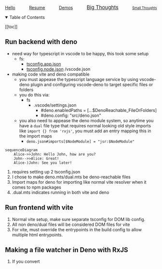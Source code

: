 
<!--
The nav/ol/li/a nesting is semantically correct and follows accessibility best practices:
- <nav> correctly identifies a navigation section
- <ol> is appropriate for an ordered list of navigation links
- <li> elements are properly used as list items
- <a> elements are direct children of <li> which is correct

However, a few accessibility improvements could be made:
- Add aria-label to <nav> to describe its purpose (e.g. "Main navigation")
- Add aria-current="page" to the active link when applicable
- Consider adding a skip link before the nav for keyboard users
- Ensure color contrast meets WCAG guidelines for the links
-->

<nav style="margin: 2px auto;">
  <ol style="padding: 0px; display: flex; gap: 8px; list-style-type: none; align-items: baseline; justify-content: space-between; width: 100%;">
    <li>
      <a href="/src/hello">Hello</a>
    </li>
    <li>
      <a href="/src/resume">Resume</a>
    </li>
    <li>
      <a href="/src/demos">Demos</a>
    </li>
    <li style="font-size: 120%">
      <a href="/src/big-thoughts">Big Thoughts</a>
    </li>
    <li style="font-size: 80%">
      <a href="/src/small-thoughts">Small Thoughts</a>
    </li>
  </ol>
</nav>

<details open><summary>Table of Contents

</summary>

[[toc]]

</details>


## Run backend with deno  

- need way for typescript in vscode to be happy, this took some setup
  - fs:
    - [tsconfig.app.json](/tsconfig.app.json)
    - [tsconfig.node.json](/tsconfig.node.json)
    /vscode.json
- making code vite and deno compatible
  - you must appease the typescript language service by using vscode-deno plugin and configuring vscode-deno to target specific files or folders
  - you do this via:
    - fs
      - .vscode/settings.json
        - #deno.enabledPaths = [...$DenoReachable_FileOrFolders]
        - #deno.config: "src/deno.json"
  - you also need to appease the deno module system, so anytime you have a `dual` file type that requires normal looking old style imports like `import {} from 'rxjs'`, you must add an entry mapping this in the import maps
    - `deno.json#imports[$NodeModule] = "jsr:$NodeModule"`

<a data-preview href="./merge_demo.mts"></a>
<a data-preview href="/deno.json"></a>

```mermaid
sequenceDiagram
    Alice->>John: Hello John, how are you?
    John-->>Alice: Great!
    Alice-)John: See you later!
```

1. requires setting up 2 tsconfig.json
1. I chose to make deno.mts/dual.mts be deno-reachable files
1. Import maps for deno for importing like normal vite resolver when it comes to npm packages
1. .dual.mts indicates running in both vite and deno
## Run frontend with vite
1. Normal vite setup, make sure separate tsconfig for DOM lib config.
1. All non deno/dual files will be considered DOM files for vite
1. For vite, must override the entrypoints in the build config to allow multiple html entrypoints.
## Making a file watcher in Deno with RxJS
1. If you convert 

